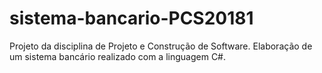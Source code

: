 # sistema-bancario-PCS20181
Projeto da disciplina de Projeto e Construção de Software. Elaboração de um sistema bancário realizado com a linguagem C#.
